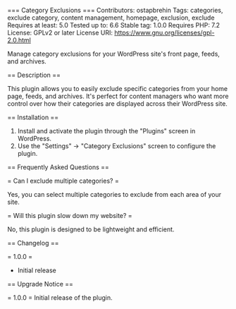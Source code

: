=== Category Exclusions ===
Contributors: ostapbrehin
Tags: categories, exclude category, content management, homepage, exclusion, exclude
Requires at least: 5.0
Tested up to: 6.6
Stable tag: 1.0.0
Requires PHP: 7.2
License: GPLv2 or later
License URI: https://www.gnu.org/licenses/gpl-2.0.html

Manage category exclusions for your WordPress site's front page, feeds, and archives.

== Description ==

This plugin allows you to easily exclude specific categories from your home page, feeds, and archives.
It's perfect for content managers who want more control over how their categories are displayed across their
WordPress site.

== Installation ==

1. Install and activate the plugin through the "Plugins" screen in WordPress.
2. Use the "Settings" -> "Category Exclusions" screen to configure the plugin.

== Frequently Asked Questions ==

= Can I exclude multiple categories? =

Yes, you can select multiple categories to exclude from each area of your site.

= Will this plugin slow down my website? =

No, this plugin is designed to be lightweight and efficient.

== Changelog ==

= 1.0.0 =

* Initial release

== Upgrade Notice ==

= 1.0.0 =
Initial release of the plugin.
